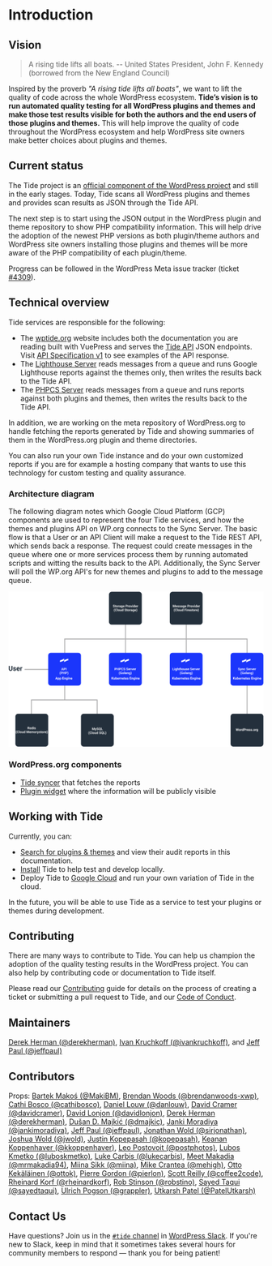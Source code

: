 # Introduction

## Vision

> A rising tide lifts all boats. -- United States President, John F. Kennedy (borrowed from the New England Council)

Inspired by the proverb _"A rising tide lifts all boats"_, we want to lift the quality of code across the whole WordPress ecosystem. **Tide’s vision is to run automated quality testing for all WordPress plugins and themes and make those test results visible for both the authors and the end users of those plugins and themes.** This will help improve the quality of code throughout the WordPress ecosystem and help WordPress site owners make better choices about plugins and themes.

## Current status

The Tide project is an [official component of the WordPress project](https://make.wordpress.org/tide/) and still in the early stages. Today, Tide scans all WordPress plugins and themes and provides scan results as JSON through the Tide API.

The next step is to start using the JSON output in the WordPress plugin and theme repository to show PHP compatibility information. This will help drive the adoption of the newest PHP versions as both plugin/theme authors and WordPress site owners installing those plugins and themes will be more aware of the PHP compatibility of each plugin/theme.

Progress can be followed in the WordPress Meta issue tracker (ticket [#4309](https://meta.trac.wordpress.org/ticket/4309)).

## Technical overview

Tide services are responsible for the following:

* The [wptide.org](../README.md) website includes both the documentation you are reading built with VuePress and serves the [Tide API](services/README.md#api) JSON endpoints. Visit [API Specification v1](https://staging.wptide.org/api/spec/v1/) to see examples of the API response.
* The [Lighthouse Server](services/README.md#lighthouse-server) reads messages from a queue and runs Google Lighthouse reports against the themes only, then writes the results back to the Tide API.
* The [PHPCS Server](services/README.md#phpcs-server) reads messages from a queue and runs reports against both plugins and themes, then writes the results back to the Tide API.

In addition, we are working on the meta repository of WordPress.org to handle fetching the reports generated by Tide and showing summaries of them in the WordPress.org plugin and theme directories.

You can also run your own Tide instance and do your own customized reports if you are for example a hosting company that wants to use this technology for custom testing and quality assurance.

### Architecture diagram

The following diagram notes which Google Cloud Platform (GCP) components are used to represent the four Tide services, and how the themes and plugins API on WP.org connects to the Sync Server. The basic flow is that a User or an API Client will make a request to the Tide REST API, which sends back a response. The request could create messages in the queue where one or more services process them by running automated scripts and witting the results back to the API. Additionally, the Sync Server will poll the WP.org API's for new themes and plugins to add to the message queue.

![](../.vuepress/public/assets/img/architecture-diagram.png)

### WordPress.org components

* [Tide syncer](https://meta.trac.wordpress.org/browser/sites/trunk/wordpress.org/public_html/wp-content/plugins/plugin-directory/jobs/class-tide-sync.php) that fetches the reports
* [Plugin widget](https://meta.trac.wordpress.org/browser/sites/trunk/wordpress.org/public_html/wp-content/plugins/plugin-directory/widgets/class-meta.php) where the information will be publicly visible

## Working with Tide

Currently, you can:

* [Search for plugins & themes](search/README.md) and view their audit reports in this documentation.
* [Install](installation/) Tide to help test and develop locally.
* Deploy Tide to [Google Cloud](google-cloud/) and run your own variation of Tide in the cloud.

In the future, you will be able to use Tide as a service to test your plugins or themes during development.

## Contributing

There are many ways to contribute to Tide. You can help us champion the adoption of the quality testing results in the WordPress project. You can also help by contributing code or documentation to Tide itself.

Please read our [Contributing](contributing/README.md) guide for details on the process of creating a ticket or submitting a pull request to Tide, and our [Code of Conduct](code-of-conduct/README.md).

## Maintainers

[Derek Herman (@derekherman)](https://github.com/derekherman),
[Ivan Kruchkoff (@ivankruchkoff)](https://github.com/ivankruchkoff), and
[Jeff Paul (@jeffpaul)](https://github.com/jeffpaul)

## Contributors

Props: [Bartek Makoś (@MakiBM)](https://github.com/MakiBM),
[Brendan Woods (@brendanwoods-xwp)](https://github.com/brendanwoods-xwp),
[Cathi Bosco (@cathibosco)](https://github.com/cathibosco),
[Daniel Louw (@danlouw)](https://github.com/danlouw),
[David Cramer (@davidcramer)](https://github.com/davidcramer),
[David Lonjon (@davidlonjon)](https://github.com/davidlonjon),
[Derek Herman (@derekherman)](https://github.com/derekherman),
[Dušan D. Majkić (@dmajkic)](https://github.com/dmajkic),
[Janki Moradiya (@jankimoradiya)](https://github.com/jankimoradiya),
[Jeff Paul (@jeffpaul)](https://github.com/jeffpaul),
[Jonathan Wold (@sirjonathan)](https://github.com/sirjonathan),
[Joshua Wold (@jwold)](https://github.com/jwold),
[Justin Kopepasah (@kopepasah)](https://github.com/kopepasah),
[Keanan Koppenhaver (@kkoppenhaver)](https://github.com/kkoppenhaver),
[Leo Postovoit (@postphotos)](https://github.com/postphotos),
[Lubos Kmetko (@luboskmetko)](https://github.com/luboskmetko),
[Luke Carbis (@lukecarbis)](https://github.com/lukecarbis),
[Meet Makadia (@mrmakadia94)](https://github.com/mrmakadia94),
[Miina Sikk (@miina)](https://github.com/miina),
[Mike Crantea (@mehigh)](https://github.com/mehigh),
[Otto Kekäläinen (@ottok)](https://github.com/ottok),
[Pierre Gordon (@pierlon)](https://github.com/pierlon),
[Scott Reilly (@coffee2code)](https://github.com/coffee2code),
[Rheinard Korf (@rheinardkorf)](https://github.com/rheinardkorf),
[Rob Stinson (@robstino)](https://github.com/robstino),
[Sayed Taqui (@sayedtaqui)](https://github.com/sayedtaqui),
[Ulrich Pogson (@grappler)](https://github.com/grappler),
[Utkarsh Patel (@PatelUtkarsh)](https://github.com/PatelUtkarsh)

## Contact Us

Have questions? Join us in the [`#tide` channel](https://wordpress.slack.com/messages/C7TK8FBUJ/) in [WordPress Slack](https://make.wordpress.org/chat/). If you're new to Slack, keep in mind that it sometimes takes several hours for community members to respond — thank you for being patient!
